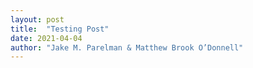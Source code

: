 ```yaml
---
layout: post
title:  "Testing Post"
date: 2021-04-04
author: "Jake M. Parelman & Matthew Brook O’Donnell"
---
```


<div id="svg-container"></div>

<script>
d3.xml("/img/figures/draft_1.svg")
    .then(data => {
        d3.select("#svg-container").node().append(data.documentElement)
        });
</script>
